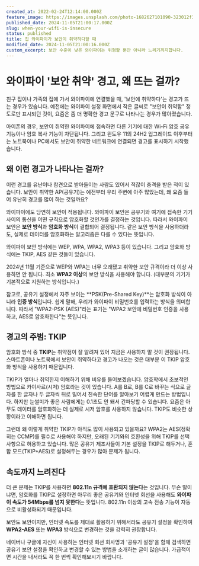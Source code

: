 ```yaml
---
created_at: 2022-02-24T12:14:00.000Z
feature_image: https://images.unsplash.com/photo-1682627101090-323012f3b832?crop=entropy&cs=tinysrgb&fit=max&fm=jpg&ixid=M3wxMTc3M3wwfDF8c2VhcmNofDExfHxpbnNlY3VyZXxlbnwwfHx8fDE3MzA2NDU1MDF8MA&ixlib=rb-4.0.3&q=80&w=2000
published_date: 2024-11-05T21:00:17.000Z
slug: when-your-wifi-is-insecure
status: published
title: 집 와이파이가 보안이 취약하다할 때
modified_date: 2024-11-05T21:00:16.000Z
custom_excerpt: 보안 수준이 낮은 와이파이는 위험할 뿐만 아니라 느리기까지합니다.
---
```

# 와이파이 '보안 취약' 경고, 왜 뜨는 걸까?

친구 집이나 가족의 집에 가서 와이파이에 연결했을 때, '보안에 취약하다'는 경고가 뜨는 경우가 있습니다. 예전에는 와이파이 설정 화면에서 작은 글씨로 "보안이 취약함" 정도로만 표시되던 것이, 요즘은 좀 더 명확한 경고 문구로 나타나는 경우가 많아졌습니다.

아이폰의 경우, 보안이 취약한 와이파이에 접속하면 다른 기기에 대한 Wi-Fi 암호 공유 기능이나 암호 복사 기능이 차단됩니다. 그리고 윈도우 11의 24H2 업그레이드 이후부터는 노트북이나 PC에서도 보안이 취약한 네트워크에 연결되면 경고를 표시하기 시작했습니다.

## 왜 이런 경고가 나타나는 걸까?

이런 경고를 유난이나 참견으로 받아들이는 사람도 있어서 적잖이 충격을 받은 적이 있습니다. 보안이 취약한 AP(공유기)는 예전부터 우리 주변에 아주 많았는데, 왜 요즘 들어 유난히 경고를 많이 하는 것일까요?

와이파이에도 당연히 보안이 적용됩니다. 와이파이 보안은 공유기와 여기에 접속한 기기 사이의 통신을 어떤 규칙으로 암호화할 것인가를 결정하는 것입니다. 따라서 와이파이 보안은 **보안 방식**과 **암호화 방식**이 결합되어 결정됩니다. 같은 보안 방식을 사용하더라도, 실제로 데이터를 암호화하는 알고리즘은 다를 수 있다는 뜻입니다.

와이파이 보안 방식에는 WEP, WPA, WPA2, WPA3 등이 있습니다. 그리고 암호화 방식에는 TKIP, AES 같은 것들이 있습니다.

2024년 11월 기준으로 WEP와 WPA는 너무 오래됐고 취약한 보안 규격이라 더 이상 사용하면 안 됩니다. 최소 **WPA2 이상**의 보안 방식을 사용해야 합니다. (대부분의 기기가 기본적으로 지원하는 방식입니다.)

참고로, 공유기 설정에서 자주 보이는 **PSK(Pre-Shared Key)**는 암호화 방식이 아니라 **인증 방식**입니다. 쉽게 말해, 우리가 와이파이 비밀번호를 입력하는 방식을 의미합니다. 따라서 "WPA2-PSK (AES)"라는 표기는 "WPA2 보안에 비밀번호 인증을 사용하고, AES로 암호화한다"는 뜻입니다.

## 경고의 주범: TKIP

암호화 방식 중 **TKIP**는 취약점이 잘 알려져 있어 지금은 사용하지 말 것이 권장됩니다. 스마트폰이나 노트북에서 보안이 취약하다고 경고가 나오는 것은 대부분 이 TKIP 암호화 방식을 사용하기 때문입니다.

TKIP가 얼마나 취약한지 이해하기 위해 비유를 들어보겠습니다. 암호학에서 초보적인 방법으로 카이사르(시저) 암호라는 것이 있습니다. A를 B로, B를 C로 바꾸는 식으로 글자를 한 글자나 두 글자씩 뒤로 밀어서 친숙한 단어를 알아보기 어렵게 만드는 방법입니다. 하지만 눈썰미가 좋은 사람에게는 0.1초도 안 돼서 간파당할 수 있습니다. 요즘은 아무도 데이터를 암호화하는 데 실제로 시저 암호를 사용하지 않습니다. TKIP도 비슷한 상황이라고 이해하면 됩니다.

그런데 왜 이렇게 취약한 TKIP가 아직도 많이 사용되고 있을까요? WPA2는 AES(정확히는 CCMP)를 필수로 사용해야 하지만, 오래된 기기와의 호환성을 위해 TKIP를 선택 사항으로 허용하고 있습니다. 많은 공유기 제조사들이 기본 설정을 TKIP로 해두거나, 혼합 모드(TKIP+AES)로 설정해두는 경우가 많아 문제가 됩니다.

## 속도까지 느려진다

더 큰 문제는 TKIP를 사용하면 **802.11n 규격에 호환되지 않는다**는 것입니다. 무슨 말이냐면, 암호화를 TKIP로 설정하면 아무리 좋은 공유기와 인터넷 회선을 사용해도 **와이파이 속도가 54Mbps를 넘지 못한다**는 뜻입니다. 802.11n 이상의 고속 전송 기능이 자동으로 비활성화되기 때문입니다.

보안도 보안이지만, 인터넷 속도를 제대로 활용하기 위해서라도 공유기 설정을 확인하여 **WPA2-AES** 또는 **WPA3** 방식으로 변경하는 것을 강력히 권장합니다.

네이버나 구글에 자신이 사용하는 인터넷 회선 회사명과 '공유기 설정'을 함께 검색하면 공유기 보안 설정을 확인하고 변경할 수 있는 방법을 소개하는 글이 많습니다. 가급적이면 시간을 내서라도 꼭 한 번씩 확인해보시기 바랍니다.
